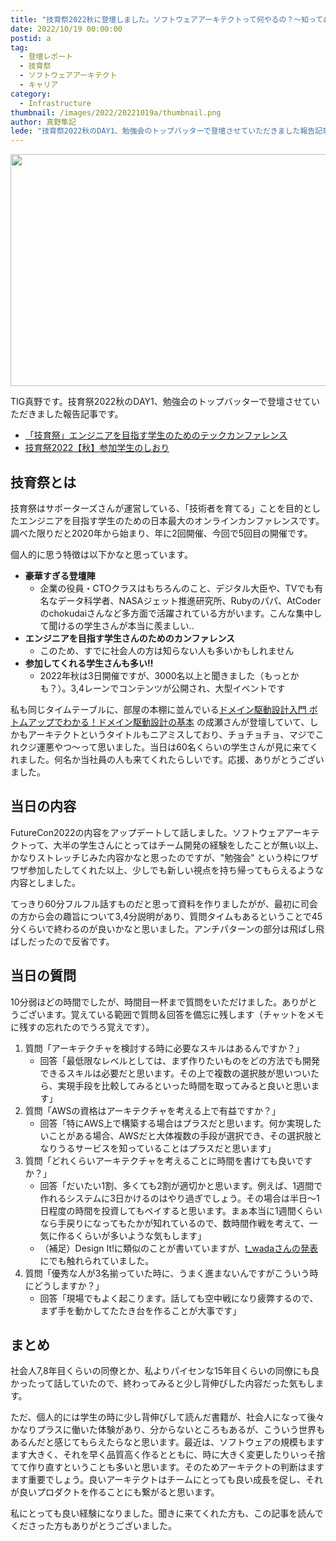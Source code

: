 ```yaml
---
title: "技育祭2022秋に登壇しました。ソフトウェアアーキテクトって何やるの？～知っておくと役立つ考え方を共有します～"
date: 2022/10/19 00:00:00
postid: a
tag:
  - 登壇レポート
  - 技育祭
  - ソフトウェアアーキテクト
  - キャリア
category:
  - Infrastructure
thumbnail: /images/2022/20221019a/thumbnail.png
author: 真野隼記
lede: "技育祭2022秋のDAY1、勉強会のトップバッターで登壇させていただきました報告記事です。"
---
```

<img src="/images/2022/20221019a/top.png" alt="" width="1200" height="371" loading="lazy">

TIG真野です。技育祭2022秋のDAY1、勉強会のトップバッターで登壇させていただきました報告記事です。

* [「技育祭」エンジニアを目指す学生のためのテックカンファレンス](https://talent.supporterz.jp/geeksai/2022autumn/)
* [技育祭2022【秋】参加学生のしおり](https://talent.supporterz.jp/geeksai/2022autumn/information/#1014-1330-HallA)

## 技育祭とは

技育祭はサポーターズさんが運営している、「技術者を育てる」ことを目的としたエンジニアを目指す学生のための日本最大のオンラインカンファレンスです。調べた限りだと2020年から始まり、年に2回開催、今回で5回目の開催です。

個人的に思う特徴は以下かなと思っています。

* **豪華すぎる登壇陣**
  * 企業の役員・CTOクラスはもちろんのこと、デジタル大臣や、TVでも有名なデータ科学者、NASAジェット推進研究所、Rubyのパパ、AtCoderのchokudaiさんなど多方面で活躍されている方がいます。こんな集中して聞けるの学生さんが本当に羨ましい..
* **エンジニアを目指す学生さんのためのカンファレンス**
  * このため、すでに社会人の方は知らない人も多いかもしれません
* **参加してくれる学生さんも多い!!**
  * 2022年秋は3日開催ですが、3000名以上と聞きました（もっとかも？）。3,4レーンでコンテンツが公開され、大型イベントです

私も同じタイムテーブルに、部屋の本棚に並んでいる[ドメイン駆動設計入門 ボトムアップでわかる！ドメイン駆動設計の基本](https://www.amazon.co.jp/dp/B082WXZVPC/) の成瀬さんが登壇していて、しかもアーキテクトというタイトルもニアミスしており、チョチョチョ、マジでこれクジ運悪やつ～って思いました。当日は60名くらいの学生さんが見に来てくれました。何名か当社員の人も来てくれたらしいです。応援、ありがとうございました。

## 当日の内容

FutureCon2022の内容をアップデートして話しました。ソフトウェアアーキテクトって、大半の学生さんにとってはチーム開発の経験をしたことが無い以上、かなりストレッチじみた内容かなと思ったのですが、"勉強会" という枠にワザワザ参加したしてくれた以上、少しでも新しい視点を持ち帰ってもらえるような内容としました。

<script async class="speakerdeck-embed" data-id="c3767385785847958fb75d0e07913ae2" data-ratio="1.77725118483412" src="//speakerdeck.com/assets/embed.js"></script>

てっきり60分フルフル話すものだと思って資料を作りましたがが、最初に司会の方から会の趣旨について3,4分説明があり、質問タイムもあるということで45分くらいで終わるのが良いかなと思いました。アンチパターンの部分は飛ばし飛ばしだったので反省です。

## 当日の質問

10分弱ほどの時間でしたが、時間目一杯まで質問をいただけました。ありがとうございます。覚えている範囲で質問＆回答を備忘に残します（チャットをメモに残すの忘れたのでうろ覚えです）。

1. 質問「アーキテクチャを検討する時に必要なスキルはあるんですか？」
    * 回答「最低限なレベルとしては、まず作りたいものをどの方法でも開発できるスキルは必要だと思います。その上で複数の選択肢が思いついたら、実現手段を比較してみるといった時間を取ってみると良いと思います」
2. 質問「AWSの資格はアーキテクチャを考える上で有益ですか？」
    * 回答「特にAWS上で構築する場合はプラスだと思います。何か実現したいことがある場合、AWSだと大体複数の手段が選択でき、その選択肢となりうるサービスを知っていることはプラスだと思います」
3. 質問「どれくらいアーキテクチャを考えることに時間を書けても良いですか？」
    * 回答「だいたい1割、多くても2割が適切かと思います。例えば、1週間で作れるシステムに3日かけるのはやり過ぎでしょう。その場合は半日～1日程度の時間を投資してもペイすると思います。まぁ本当に1週間くらいなら手戻りになってもたかが知れているので、数時間作戦を考えて、一気に作るくらいが多いような気もします」
    * （補足）Design It!に類似のことが書いていますが、[t_wadaさんの発表](https://speakerdeck.com/twada/quality-and-speed-2022-spring-edition?slide=100)にでも触れられていました。
4. 質問「優秀な人が3名揃っていた時に、うまく進まないんですがこういう時にどうしますか？」
    * 回答「現場でもよく起こります。話しても空中戦になり疲弊するので、まず手を動かしてたたき台を作ることが大事です」

## まとめ

社会人7,8年目くらいの同僚とか、私よりパイセンな15年目くらいの同僚にも良かったって話していたので、終わってみると少し背伸びした内容だった気もします。

ただ、個人的には学生の時に少し背伸びして読んだ書籍が、社会人になって後々かなりプラスに働いた体験があり、分からないところもあるが、こういう世界もあるんだと感じてもらえたらなと思います。最近は、ソフトウェアの規模もますます大きく、それを早く品質高く作るとともに、時に大きく変更したりいっそ捨てて作り直すということも多いと思います。そのためアーキテクトの判断はますます重要でしょう。良いアーキテクトはチームにとっても良い成長を促し、それが良いプロダクトを作ることにも繋がると思います。

私にとっても良い経験になりました。聞きに来てくれた方も、この記事を読んでくださった方もありがとうございました。
